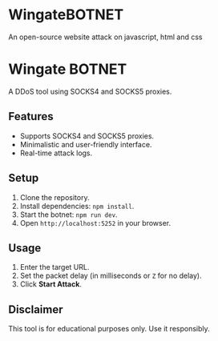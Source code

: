 # WingateBOTNET
An open-source website attack on javascript, html and css

# Wingate BOTNET

A DDoS tool using SOCKS4 and SOCKS5 proxies.

## Features
- Supports SOCKS4 and SOCKS5 proxies.
- Minimalistic and user-friendly interface.
- Real-time attack logs.

## Setup
1. Clone the repository.
2. Install dependencies: `npm install`.
3. Start the botnet: `npm run dev`.
4. Open `http://localhost:5252` in your browser.

## Usage
1. Enter the target URL.
2. Set the packet delay (in milliseconds or `Z` for no delay).
3. Click **Start Attack**.

## Disclaimer
This tool is for educational purposes only. Use it responsibly.
